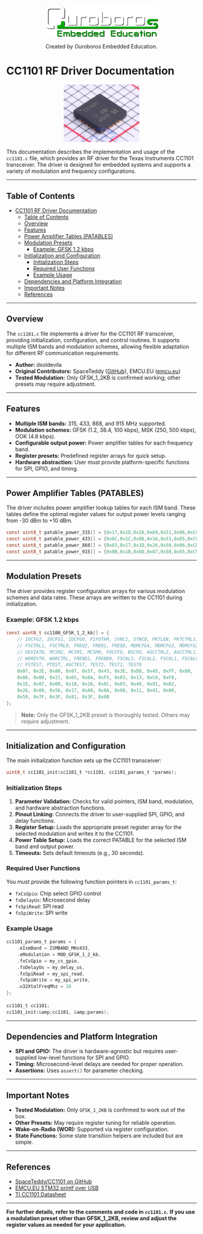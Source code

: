<center>
<img src="imgs/logo-education.png"  width="300">

Created by Ouroboros Embedded Education.
</center>

# CC1101 RF Driver Documentation


<center><img src="imgs/cc1101.png"  width="200"></center>

This documentation describes the implementation and usage of the `cc1101.c` file, which provides an RF driver for the Texas Instruments CC1101 transceiver. The driver is designed for embedded systems and supports a variety of modulation and frequency configurations.

---

## Table of Contents

- [CC1101 RF Driver Documentation](#cc1101-rf-driver-documentation)
  - [Table of Contents](#table-of-contents)
  - [Overview](#overview)
  - [Features](#features)
  - [Power Amplifier Tables (PATABLES)](#power-amplifier-tables-patables)
  - [Modulation Presets](#modulation-presets)
    - [Example: GFSK 1.2 kbps](#example-gfsk-12-kbps)
  - [Initialization and Configuration](#initialization-and-configuration)
    - [Initialization Steps](#initialization-steps)
    - [Required User Functions](#required-user-functions)
    - [Example Usage](#example-usage)
  - [Dependencies and Platform Integration](#dependencies-and-platform-integration)
  - [Important Notes](#important-notes)
  - [References](#references)

---

## Overview

The `cc1101.c` file implements a driver for the CC1101 RF transceiver, providing initialization, configuration, and control routines. It supports multiple ISM bands and modulation schemes, allowing flexible adaptation for different RF communication requirements.

- **Author:** dsoldevila
- **Original Contributors:** SpaceTeddy ([GitHub](https://github.com/SpaceTeddy/CC1101)), EMCU.EU ([emcu.eu](http://www.emcu.eu/how-to-implement-printf-for-send-message-via-usb-on-stm32-nucleo-boards-using-atollic))
- **Tested Modulation:** Only GFSK_1_2KB is confirmed working; other presets may require adjustment.

---

## Features

- **Multiple ISM bands:** 315, 433, 868, and 915 MHz supported.
- **Modulation schemes:** GFSK (1.2, 38.4, 100 kbps), MSK (250, 500 kbps), OOK (4.8 kbps).
- **Configurable output power:** Power amplifier tables for each frequency band.
- **Register presets:** Predefined register arrays for quick setup.
- **Hardware abstraction:** User must provide platform-specific functions for SPI, GPIO, and timing.

---

## Power Amplifier Tables (PATABLES)

The driver includes power amplifier lookup tables for each ISM band. These tables define the optimal register values for output power levels ranging from -30 dBm to +10 dBm.

```c
const uint8_t patable_power_315[] = {0x17,0x1D,0x26,0x69,0x51,0x86,0xCC,0xC3};
const uint8_t patable_power_433[] = {0x6C,0x1C,0x06,0x3A,0x51,0x85,0xC8,0xC0};
const uint8_t patable_power_868[] = {0x03,0x17,0x1D,0x26,0x50,0x86,0xCD,0xC0};
const uint8_t patable_power_915[] = {0x0B,0x1B,0x6D,0x67,0x50,0x85,0xC9,0xC1};
```


---

## Modulation Presets

The driver provides register configuration arrays for various modulation schemes and data rates. These arrays are written to the CC1101 during initialization.

### Example: GFSK 1.2 kbps

```c
const uint8_t cc1100_GFSK_1_2_kb[] = {
    // IOCFG2, IOCFG1, IOCFG0, FIFOTHR, SYNC1, SYNC0, PKTLEN, PKTCTRL1, PKTCTRL0, ADDR, CHANNR,
    // FSCTRL1, FSCTRL0, FREQ2, FREQ1, FREQ0, MDMCFG4, MDMCFG3, MDMCFG2, MDMCFG1, MDMCFG0,
    // DEVIATN, MCSM2, MCSM1, MCSM0, FOCCFG, BSCFG, AGCCTRL2, AGCCTRL1, AGCCTRL0, WOREVT1,
    // WOREVT0, WORCTRL, FREND1, FREND0, FSCAL3, FSCAL2, FSCAL1, FSCAL0, RCCTRL1, RCCTRL0,
    // FSTEST, PTEST, AGCTEST, TEST2, TEST1, TEST0
    0x07, 0x2E, 0x80, 0x07, 0x57, 0x43, 0x3E, 0xD8, 0x45, 0xFF, 0x00,
    0x08, 0x00, 0x21, 0x65, 0x6A, 0xF5, 0x83, 0x13, 0xC0, 0xF8,
    0x15, 0x07, 0x00, 0x18, 0x16, 0x6C, 0x03, 0x40, 0x91, 0x02,
    0x26, 0x09, 0x56, 0x17, 0xA9, 0x0A, 0x00, 0x11, 0x41, 0x00,
    0x59, 0x7F, 0x3F, 0x81, 0x3F, 0x0B
};
```

> **Note:** Only the GFSK_1_2KB preset is thoroughly tested. Others may require adjustment.

---

## Initialization and Configuration

The main initialization function sets up the CC1101 transceiver:

```c
uint8_t cc1101_init(cc1101_t *cc1101, cc1101_params_t *params);
```


### Initialization Steps

1. **Parameter Validation:** Checks for valid pointers, ISM band, modulation, and hardware abstraction functions.
2. **Pinout Linking:** Connects the driver to user-supplied SPI, GPIO, and delay functions.
3. **Register Setup:** Loads the appropriate preset register array for the selected modulation and writes it to the CC1101.
4. **Power Table Setup:** Loads the correct PATABLE for the selected ISM band and output power.
5. **Timeouts:** Sets default timeouts (e.g., 30 seconds).

### Required User Functions

You must provide the following function pointers in `cc1101_params_t`:

- `fxCsGpio`: Chip select GPIO control
- `fxDelayUs`: Microsecond delay
- `fxSpiRead`: SPI read
- `fxSpiWrite`: SPI write


### Example Usage

```c
cc1101_params_t params = {
    .eIsmBand = ISMBAND_MHz433,
    .eModulation = MOD_GFSK_1_2_kb,
    .fxCsGpio = my_cs_gpio,
    .fxDelayUs = my_delay_us,
    .fxSpiRead = my_spi_read,
    .fxSpiWrite = my_spi_write,
    .u32XtalFreqMhz = 26
};

cc1101_t cc1101;
cc1101_init(&amp;cc1101, &amp;params);
```


---

## Dependencies and Platform Integration

- **SPI and GPIO:** The driver is hardware-agnostic but requires user-supplied low-level functions for SPI and GPIO.
- **Timing:** Microsecond-level delays are needed for proper operation.
- **Assertions:** Uses `assert()` for parameter checking.

---

## Important Notes

- **Tested Modulation:** Only `GFSK_1_2KB` is confirmed to work out of the box.
- **Other Presets:** May require register tuning for reliable operation.
- **Wake-on-Radio (WOR):** Supported via register configuration.
- **State Functions:** Some state transition helpers are included but are simple.

---

## References

- [SpaceTeddy/CC1101 on GitHub](https://github.com/SpaceTeddy/CC1101)
- [EMCU.EU STM32 printf over USB](http://www.emcu.eu/how-to-implement-printf-for-send-message-via-usb-on-stm32-nucleo-boards-using-atollic)
- [TI CC1101 Datasheet](https://www.ti.com/product/CC1101)

---

**For further details, refer to the comments and code in `cc1101.c`.**
**If you use a modulation preset other than GFSK_1_2KB, review and adjust the register values as needed for your application.**
